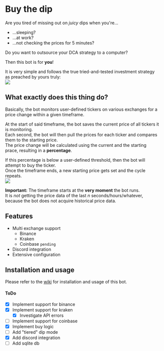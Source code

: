 # Buy the dip
Are you tired of missing out on *juicy* dips when you're...
 - ...sleeping?  
 - ...at work?
 - ...not checking the prices for 5 minutes?

Do you want to outsource your DCA strategy to a computer?

Then this bot is for **you**!  

It is very simple and follows the true tried-and-tested investment strategy as preached by yours truly:  
![](https://i.imgur.com/olZZatY.png)

## What exactly does this thing do?
Basically, the bot monitors user-defined tickers on various exchanges for a price change within a given timeframe.

At the start of said timeframe, the bot saves the current price of all tickers it is monitoring.  
Each second, the bot will then pull the prices for each ticker and compares them to the starting price.  
The price change will be calculated using the current and the starting prace, resulting in a **percentage**.

If this percentage is below a user-defined threshold, then the bot will attempt to buy the ticker.  
Once the timeframe ends, a new starting price gets set and the cycle repeats.  
![](https://i.imgur.com/uKkvWVF.png)

**Important:** The timeframe starts at the **very moment** the bot runs.  
It is *not* getting the price data of the last *n* seconds/hours/whatever, because the bot does not acquire historical price data.  

## Features
 - Multi exchange support
    - Binance
    - Kraken
    - Coinbase `pending`
 - Discord integration
 - Extensive configuration

## Installation and usage
Please refer to the [wiki](https://github.com/ThisIsntTheWay/buy-the-dip/wiki) for installation and usage of this bot.
  
#### ToDo
- [X] Implement support for binance
- [X] Implement support for kraken
  - [X] Investigate API errors
- [ ] Implement support for coinbase
- [X] Implement buy logic
- [ ] Add "tiered" dip mode
- [X] Add discord integration
- [ ] Add sqlite db
